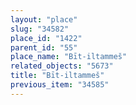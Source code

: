 ```yaml
---
layout: "place"
slug: "34582"
place_id: "1422"
parent_id: "55"
place_name: "Bīt-iltammeš"
related_objects: "5673"
title: "Bīt-iltammeš"
previous_item: "34585"
---
```

